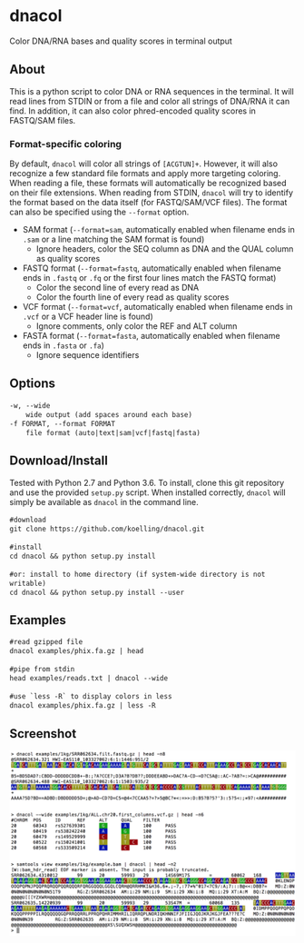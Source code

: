 # dnacol
Color DNA/RNA bases and quality scores in terminal output

## About
This is a python script to color DNA or RNA sequences in the terminal. It will read lines from STDIN or from a file and color all strings of DNA/RNA it can find. In addition, it can also color phred-encoded quality scores in FASTQ/SAM files.

### Format-specific coloring
By default, `dnacol` will color all strings of `[ACGTUN]+`. However, it will also recognize a few standard file formats and apply more targeting coloring. When reading a file, these formats will automatically be recognized based on their file extensions. When reading from STDIN, `dnacol` will try to identify the format based on the data itself (for FASTQ/SAM/VCF files). The format can also be specified using the `--format` option.

- SAM format (`--format=sam`, automatically enabled when filename ends in `.sam` or a line matching the SAM format is found)
    + Ignore headers, color the SEQ column as DNA and the QUAL column as quality scores
- FASTQ format (`--format=fastq`, automatically enabled when filename ends in `.fastq` or `.fq` or the first four lines match the FASTQ format)
    + Color the second line of every read as DNA
    + Color the fourth line of every read as quality scores
- VCF format (`--format=vcf`, automatically enabled when filename ends in `.vcf` or a VCF header line is found)
    + Ignore comments, only color the REF and ALT column
- FASTA format (`--format=fasta`, automatically enabled when filename ends in `.fasta` or `.fa`)
    + Ignore sequence identifiers

## Options
    -w, --wide
        wide output (add spaces around each base)
    -f FORMAT, --format FORMAT
        file format (auto|text|sam|vcf|fastq|fasta)

## Download/Install
Tested with Python 2.7 and Python 3.6. To install, clone this git repository and use the provided `setup.py` script. When installed correctly, `dnacol` will simply be available as `dnacol` in the command line.

    #download
    git clone https://github.com/koelling/dnacol.git

    #install
    cd dnacol && python setup.py install    
    
    #or: install to home directory (if system-wide directory is not writable)
    cd dnacol && python setup.py install --user

## Examples
    #read gzipped file
    dnacol examples/phix.fa.gz | head

    #pipe from stdin
    head examples/reads.txt | dnacol --wide

    #use `less -R` to display colors in less
    dnacol examples/phix.fa.gz | less -R

## Screenshot
![Screenshot](screenshot.png?raw=true)
